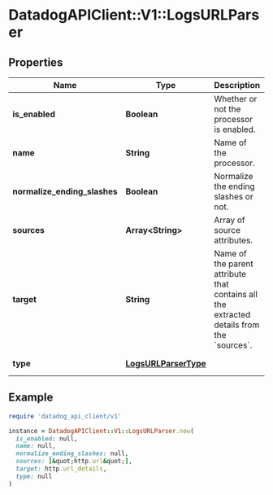 # DatadogAPIClient::V1::LogsURLParser

## Properties

| Name                         | Type                                          | Description                                                                                        | Notes                                   |
| ---------------------------- | --------------------------------------------- | -------------------------------------------------------------------------------------------------- | --------------------------------------- |
| **is_enabled**               | **Boolean**                                   | Whether or not the processor is enabled.                                                           | [optional][default to false]            |
| **name**                     | **String**                                    | Name of the processor.                                                                             | [optional]                              |
| **normalize_ending_slashes** | **Boolean**                                   | Normalize the ending slashes or not.                                                               | [optional][default to false]            |
| **sources**                  | **Array&lt;String&gt;**                       | Array of source attributes.                                                                        |                                         |
| **target**                   | **String**                                    | Name of the parent attribute that contains all the extracted details from the &#x60;sources&#x60;. | [default to &#39;http.url_details&#39;] |
| **type**                     | [**LogsURLParserType**](LogsURLParserType.md) |                                                                                                    | [default to &#39;url-parser&#39;]       |

## Example

```ruby
require 'datadog_api_client/v1'

instance = DatadogAPIClient::V1::LogsURLParser.new(
  is_enabled: null,
  name: null,
  normalize_ending_slashes: null,
  sources: [&quot;http.url&quot;],
  target: http.url_details,
  type: null
)
```
